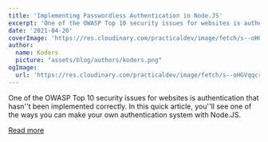 ```yaml
---
title: 'Implementing Passwordless Authentication in Node.JS'
excerpt: 'One of the OWASP Top 10 security issues for websites is authentication that hasn''t been implemented correctly. In this quick article, you''ll see one of the ways you can make your own authentication system with Node.JS.'
date: '2021-04-20'
coverImage: 'https://res.cloudinary.com/practicaldev/image/fetch/s--oHGVqqcr--/c_imagga_scale,f_auto,fl_progressive,h_420,q_auto,w_1000/https://dev-to-uploads.s3.amazonaws.com/uploads/articles/53f4gry0zswjpv3dbfvp.png'
author:
  name: Koders
  picture: "assets/blog/authors/koders.png"
ogImage:
  url: 'https://res.cloudinary.com/practicaldev/image/fetch/s--oHGVqqcr--/c_imagga_scale,f_auto,fl_progressive,h_420,q_auto,w_1000/https://dev-to-uploads.s3.amazonaws.com/uploads/articles/53f4gry0zswjpv3dbfvp.png'
---
```


One of the OWASP Top 10 security issues for websites is authentication that hasn''t been implemented correctly. In this quick article, you''ll see one of the ways you can make your own authentication system with Node.JS.

[Read more](https://dev.to/flippedcoding/implementing-passwordless-authentication-in-node-js-43m0)
